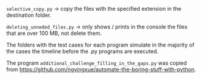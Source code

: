 `selective_copy.py` -> copy the files with the specified extension in the destination folder.

`deleting_unneded_files.py` -> only shows / prints in the console the files that are over 100 MB, not delete them.

The folders with the test cases for each program simulate in the majority of the cases the timeline before the .py programs are executed.

The program `additional_challenge_filling_in_the_gaps.py` was copied from https://github.com/ngyingxue/automate-the-boring-stuff-with-python.
